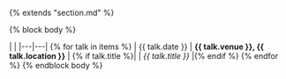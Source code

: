 {% extends "section.md" %}

{% block body %}

|   |
|---|---|
{% for talk in items %}
|  <span class="dates">{{ talk.date }}</span> | **{{ talk.venue }}, {{ talk.location }}** |
{% if talk.title %}| | _{{ talk.title }}_ |{% endif %} 
{% endfor %}
{% endblock body %}
